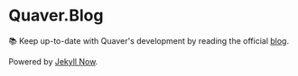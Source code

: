 # Quaver.Blog

📚 Keep up-to-date with Quaver's development by reading the official [blog](https://blog.quavergame.com/).

Powered by [Jekyll Now](http://www.jekyllnow.com/).
